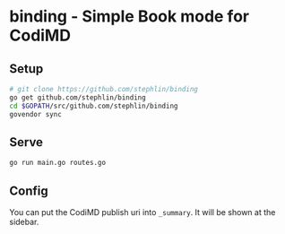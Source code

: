 # binding - Simple Book mode for CodiMD #

## Setup ##

```bash
# git clone https://github.com/stephlin/binding
go get github.com/stephlin/binding
cd $GOPATH/src/github.com/stephlin/binding
govendor sync
```

## Serve ##

```bash
go run main.go routes.go
```

## Config ##

You can put the CodiMD publish uri into `_summary`. It will be shown at the sidebar.
